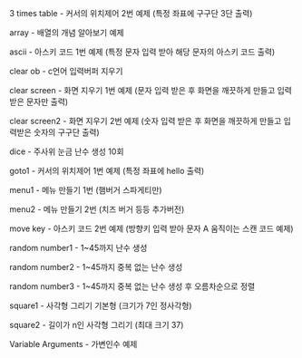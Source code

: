 3 times table - 커서의 위치제어 2번 예제 (특정 좌표에 구구단 3단 출력)

array - 배열의 개념 알아보기 예제

ascii - 아스키 코드 1번 예제 (특정 문자 입력 받아 해당 문자의 아스키 코드 출력)

clear ob - c언어 입력버퍼 지우기

clear screen - 화면 지우기 1번 예제 (문자 입력 받은 후 화면을 깨끗하게 만들고 입력받은 문자만 출력)

clear screen2 - 화면 지우기 2번 예제 (숫자 입력 받은 후 화면을 깨끗하게 만들고 입력받은 숫자의 구구단 출력)

dice - 주사위 눈금 난수 생성 10회

goto1 - 커서의 위치제어 1번 예제 (특정 좌표에 hello 출력)

menu1 - 메뉴 만들기 1번 (햄버거 스파게티만)

menu2 - 메뉴 만들기 2번 (치즈 버거 등등 추가버전)

move key - 아스키 코드 2번 예제 (방향키 입력 받아 문자 A 움직이는 스캔 코드 예제)

random number1 - 1~45까지 난수 생성

random number2 - 1~45까지 중복 없는 난수 생성

random number3 - 1~45까지 중복 없는 난수 생성 후 오름차순으로 정렬

square1 - 사각형 그리기 기본형 (크기가 7인 정사각형)

square2 - 길이가 n인 사각형 그리기 (최대 크기 37)

Variable Arguments - 가변인수 예제


